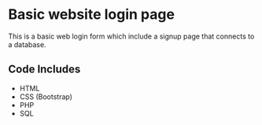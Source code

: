 # Basic website login page
This is a basic web login form which include a signup page that connects to a database.

## Code Includes
* HTML
* CSS (Bootstrap)
* PHP
* SQL

